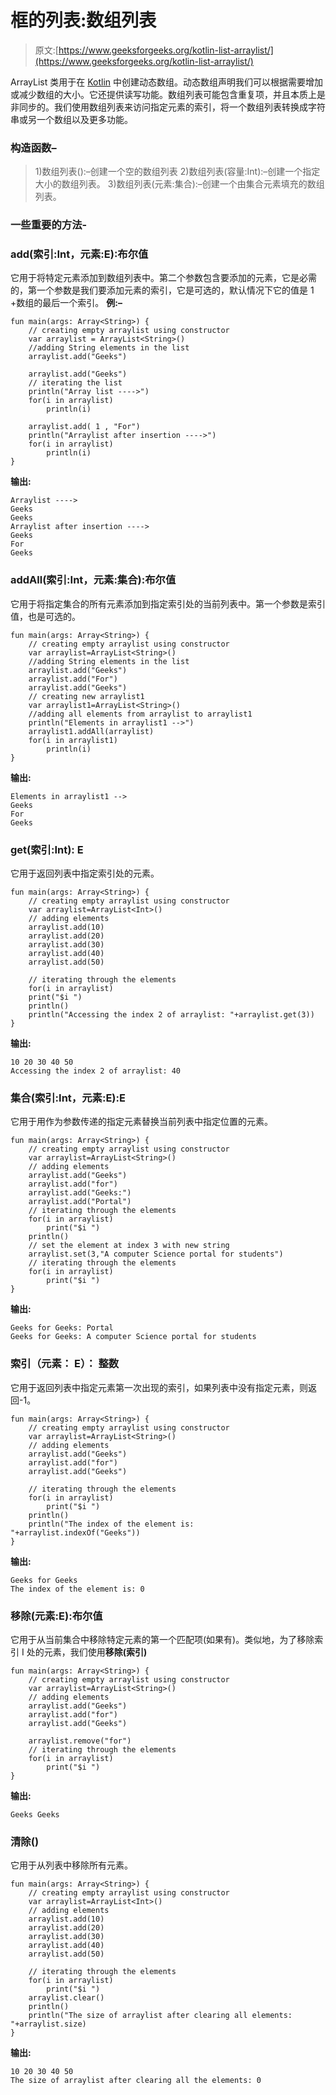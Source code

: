 # 框的列表:数组列表

> 原文:[https://www.geeksforgeeks.org/kotlin-list-arraylist/](https://www.geeksforgeeks.org/kotlin-list-arraylist/)

ArrayList 类用于在 [Kotlin](https://www.geeksforgeeks.org/introduction-to-kotlin/) 中创建动态数组。动态数组声明我们可以根据需要增加或减少数组的大小。它还提供读写功能。数组列表可能包含重复项，并且本质上是非同步的。我们使用数组列表来访问指定元素的索引，将一个数组列表转换成字符串或另一个数组以及更多功能。

### 构造函数–

> 1)数组列表<e>():–创建一个空的数组列表
> 2)数组列表(容量:Int):–创建一个指定大小的数组列表。
> 3)数组列表(元素:集合<E>):–创建一个由集合元素填充的数组列表。</e>

### 一些重要的方法-

### add(索引:Int，元素:E):布尔值

它用于将特定元素添加到数组列表中。第二个参数包含要添加的元素，它是必需的，第一个参数是我们要添加元素的索引，它是可选的，默认情况下它的值是 1 +数组的最后一个索引。
**例:–**

```
fun main(args: Array<String>) {
    // creating empty arraylist using constructor
    var arraylist = ArrayList<String>()
    //adding String elements in the list
    arraylist.add("Geeks")

    arraylist.add("Geeks")
    // iterating the list
    println("Array list ---->")
    for(i in arraylist)
        println(i)

    arraylist.add( 1 , "For")
    println("Arraylist after insertion ---->")
    for(i in arraylist)
        println(i)
}
```

**输出:**

```
Arraylist ---->
Geeks
Geeks
Arraylist after insertion ---->
Geeks
For
Geeks

```

### addAll(索引:Int，元素:集合):布尔值

它用于将指定集合的所有元素添加到指定索引处的当前列表中。第一个参数是索引值，也是可选的。

```
fun main(args: Array<String>) {
    // creating empty arraylist using constructor
    var arraylist=ArrayList<String>()
    //adding String elements in the list
    arraylist.add("Geeks")
    arraylist.add("For")
    arraylist.add("Geeks")
    // creating new arraylist1
    var arraylist1=ArrayList<String>()
    //adding all elements from arraylist to arraylist1
    println("Elements in arraylist1 -->")
    arraylist1.addAll(arraylist)
    for(i in arraylist1)
        println(i)
}
```

**输出:**

```
Elements in arraylist1 -->
Geeks
For
Geeks

```

### get(索引:Int): E

它用于返回列表中指定索引处的元素。

```
fun main(args: Array<String>) {
    // creating empty arraylist using constructor
    var arraylist=ArrayList<Int>()
    // adding elements
    arraylist.add(10)
    arraylist.add(20)
    arraylist.add(30)
    arraylist.add(40)
    arraylist.add(50)

    // iterating through the elements
    for(i in arraylist)
    print("$i ")
    println()
    println("Accessing the index 2 of arraylist: "+arraylist.get(3))
}
```

**输出:**

```
10 20 30 40 50
Accessing the index 2 of arraylist: 40

```

### 集合(索引:Int，元素:E):E

它用于用作为参数传递的指定元素替换当前列表中指定位置的元素。

```
fun main(args: Array<String>) {
    // creating empty arraylist using constructor
    var arraylist=ArrayList<String>()
    // adding elements
    arraylist.add("Geeks")
    arraylist.add("for")
    arraylist.add("Geeks:")
    arraylist.add("Portal")
    // iterating through the elements
    for(i in arraylist)
        print("$i ")
    println()
    // set the element at index 3 with new string
    arraylist.set(3,"A computer Science portal for students")
    // iterating through the elements
    for(i in arraylist)
        print("$i ")
}
```

**输出:**

```
Geeks for Geeks: Portal 
Geeks for Geeks: A computer Science portal for students 

```

### 索引（元素： E）： 整数

它用于返回列表中指定元素第一次出现的索引，如果列表中没有指定元素，则返回-1。

```
fun main(args: Array<String>) {
    // creating empty arraylist using constructor
    var arraylist=ArrayList<String>()
    // adding elements
    arraylist.add("Geeks")
    arraylist.add("for")
    arraylist.add("Geeks")

    // iterating through the elements
    for(i in arraylist)
        print("$i ")
    println()
    println("The index of the element is: "+arraylist.indexOf("Geeks"))
}
```

**输出:**

```
Geeks for Geeks 
The index of the element is: 0

```

### 移除(元素:E):布尔值

它用于从当前集合中移除特定元素的第一个匹配项(如果有)。类似地，为了移除索引 I 处的元素，我们使用**移除(索引)**

```
fun main(args: Array<String>) {
    // creating empty arraylist using constructor
    var arraylist=ArrayList<String>()
    // adding elements
    arraylist.add("Geeks")
    arraylist.add("for")
    arraylist.add("Geeks")

    arraylist.remove("for")
    // iterating through the elements
    for(i in arraylist)
        print("$i ")
}
```

**输出:**

```
Geeks Geeks

```

### 清除()

它用于从列表中移除所有元素。

```
fun main(args: Array<String>) {
    // creating empty arraylist using constructor
    var arraylist=ArrayList<Int>()
    // adding elements
    arraylist.add(10)
    arraylist.add(20)
    arraylist.add(30)
    arraylist.add(40)
    arraylist.add(50)

    // iterating through the elements
    for(i in arraylist)
        print("$i ")
    arraylist.clear()
    println()
    println("The size of arraylist after clearing all elements: "+arraylist.size)
}
```

**输出:**

```
10 20 30 40 50 
The size of arraylist after clearing all the elements: 0

```